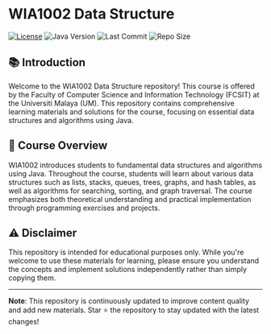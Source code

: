# WIA1002 Data Structure

[![License](https://img.shields.io/github/license/MarcusMQF/UM-WIA1002-DataStructure?color=blue)](LICENSE)
![Java Version](https://img.shields.io/badge/Java-17%2B-orange)
![Last Commit](https://img.shields.io/github/last-commit/MarcusMQF/UM-WIA1002-DataStructure?color=green)
![Repo Size](https://img.shields.io/github/repo-size/MarcusMQF/UM-WIA1002-DataStructure?color=yellow)

## 📚 Introduction

Welcome to the WIA1002 Data Structure repository! This course is offered by the Faculty of Computer Science and Information Technology (FCSIT) at the Universiti Malaya (UM). This repository contains comprehensive learning materials and solutions for the course, focusing on essential data structures and algorithms using Java.

## 🎯 Course Overview

WIA1002 introduces students to fundamental data structures and algorithms using Java. Throughout the course, students will learn about various data structures such as lists, stacks, queues, trees, graphs, and hash tables, as well as algorithms for searching, sorting, and graph traversal. The course emphasizes both theoretical understanding and practical implementation through programming exercises and projects.

## ⚠️ Disclaimer

This repository is intended for educational purposes only. While you're welcome to use these materials for learning, please ensure you understand the concepts and implement solutions independently rather than simply copying them.

---

**Note**: This repository is continuously updated to improve content quality and add new materials. Star ⭐ the repository to stay updated with the latest changes!
